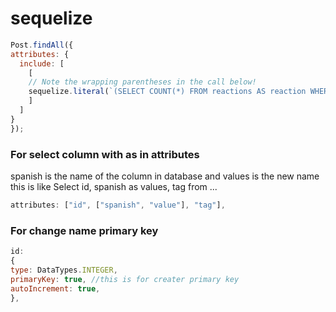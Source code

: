 # sequelize

```javascript
Post.findAll({
attributes: {
  include: [
    [
    // Note the wrapping parentheses in the call below!
    sequelize.literal(`(SELECT COUNT(*) FROM reactions AS reaction WHERE reaction.postId = post.id AND reaction.type = "Laugh" )`), 'laughReactionsCount'
    ]
  ]
}
});
```

### For select column with as in attributes

spanish is the name of the column in database and values is the new name
this is like
Select id, spanish as values, tag from ...

```javascript
attributes: ["id", ["spanish", "value"], "tag"],
```

### For change name primary key

```javascript
id:
{
type: DataTypes.INTEGER,
primaryKey: true, //this is for creater primary key
autoIncrement: true,
},
```
